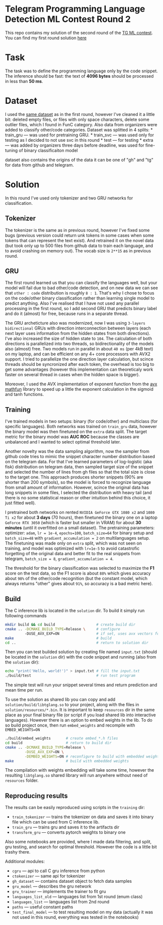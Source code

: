# Telegram Programming Language Detection ML Contest Round 2

This repo contains my solution of the second round of the [TG ML contest](https://contest.com/docs/ML-Competition-2023).
You can find my first round solution [here](https://github.com/kst179/telegram-ml-contest)

# Task
The task was to define the programming language only by the code snippet. The inference should be fast: the text of **4096 bytes** should be processed in less than **50 ms**.

# Dataset
I used the [same dataset](https://disk.yandex.ru/d/emA4ymSc2gNkZQ) as in the first round, however I've cleaned it a little bit: deleted empty files, or files with only space characters, delete some outlier files, which I found in FunC category. Also data from organizers were added to classify other/code categories. Dataset was splitted in 4 splits:
    * train_gru &mdash; was used for pretraining GRU.
    * train_svc &mdash; was used only for testing as I decided to not use svc in this round
    * test &mdash; for testing
    * extra &mdash; was added by organizers three days before deadline, was used for fine-tuning of binary classificaiton model

dataset also contains the origins of the data it can be one of "gh" and "tg" for data from github and telegram. 

# Solution
In this round I've used only tokenizer and two GRU networks for classification.

## Tokenizer
The tokenizer is the same as in previous round, however I've fixed some bugs (previous version could return unk tokens in some cases when some tokens that can represent the text exist). And retrained it on the novel data (but took only up to 500 files from github data to train each language, and to avoid crashing on memory out). The vocab size is `2**15` as in previous round.

## GRU
The first round learned us that you can classify the languages well, but your model will fail due to bad other/code detection, and on new data we can see that `other : code` distribution is roughly `8 : 1`. That's why I chose to focus on the code/other binary classification rather than learning single model to predict anything. Also I've realised that I have not used any parallel processing in the first round, so I add second GRU that predicts binary label and do it (almost) for free, because runs in a separate thread.

The GRU archeticture also was modernized, now I was using `3-layers bidirectional` GRUs with direction interconnection between layers (each next layer uses information from the hidden states from both directions). I've also increased the size of hidden state to `104`. The calculation of both directions is parallelized into two threads, so bidirectionality of the models also (almost) free. Two models run in parallel in about `40 ms` (per 4kB text) on my laptop, and can be efficient on any 4+ core processors with AVX2 support. I tried to parallelize the one direction layer calculation, but scince threads should be syncronized after each token, the overhead is too big to get some advantages (however this implementation can theoreticaly work faster on several thread in cases when the hidden space is bigger).

Moreover, I used the AVX implementation of exponent function from the [avx mathfun](https://github.com/reyoung/avx_mathfun/tree/master) library to speed up a little the exponent calculation in the sigmoid and tanh functions.

## Training
I've trained models in two setups: binary (for code/other) and multiclass (for specific languages). Both networks was trained on `train_gru` data, however the binary model was then finetuned on the `extra` data split. The target metric for the binary model was **AUC ROC** because the classes are unbalanced and I wanted to select optimal threshold later.

Another novelty was the data sampling algorithm, now the sampler from github code tries to mimic the snippet character number distribution based on the telegram data. For that I've learned parameters of log-logistic (aka fisk) distribution on telegram data, then sampled target size of the snippet and selected the number of lines from gh files so that the total size is close to the target one. This approach produces shorter snippets (90% are shorter than 200 symbols), so the model is forced to recognize language from small amount of information. However, scince the original data has long snippets in some files, I selected the distribution with heavy tail (and there is no some statistical reason or other intuition behind this choice, it just fitted well).

I pretrained both networks on rented `NVIDIA GeForce GTX 1080 x2` and `1080 Ti x2` for about **3 days** (70 hours), then finetuned the binary one on a laptop `GeForce RTX 3050` (which is faster but smaller in VRAM) for about **30 minutes** (until it overfitted on a small dataset). The pretraining parameters: optimizer: `adam`, `lr = 1e-4`, `epochs=100`, `batch_size=64` for binary setup and `batch_size=48` with `gradient_accumulation = 2` on multilanguages setup. The finetuning was made only on `extra` split, which was not seen on training, and model was optimized with `lr=1e-5` to avoid catastrofic forgetting of the original data and better fit to the real snippets from telegram, `batch_size = 8`, `gradient_accumulation = 4`. 

The threshold for the binary classification was selected to maximize the **F1** score on the test data, so the F1 score is about `88%` which gives accuracy about `98%` of the other/code recognition (but the constant model, which always returns "other" gives about `91%`, so accuracy is a bad metric here).


## Build

The C inference lib is located in the `solution` dir. To build it simply run following commands
```bash
mkdir build && cd build                   # create build dir
cmake .. -DCMAKE_BUILD_TYPE=Release \     # configure
         -DUSE_AVX_EXP=ON                 # if set, uses avx vectors for exponent calculation
make                                      # build
cd ..                                     # return to solution dir
```

Then you can test builded solution by creating file named `input.txt` (should be located in the `solution` dir) with the code snippet and running (also from the `solution` dir):
```bash
echo "print('Hello, world!')" > input.txt # fill the input.txt
./build/test                              # run test program
```

The simple test will run your snippet several times and return prediction and mean time per run.

To use the solution as shared lib you can copy and add `solution/build/libtglang.so` to your project, along with the files in `solution/resources/*.bin`. It is important to keep `resources` dir in the same place as your final binary file (or script if you load shared lib into interactive languages). However there is an option to embed weights in the lib. To do so build project once, then run `embed_weights` and recompile with `EMBED_WEIGHTS=ON` 
```bash
./build/embed_weights       # create embed_*.h files
cd build                    # return to build dir
cmake .. -DCMAKE_BUILD_TYPE=Release \
         -DUSE_AVX_EXP=ON \
         -DEMBED_WEIGHTS=ON # reconfigure to build with embedded weights
make                        # build with embedded weights
```
The compilation with weights embedding will take some time, however the resulting `libtglang.so` shared library will run anywhere without need of `resources` folder.

## Reproducing results

The results can be easily reproduced using scripts in the `training` dir:

* `train_tokenizer` &mdash; trains the tokenizer on data and saves it into binary file which can be used from C inference lib.
* `train_gru` &mdash; trains gru and saves it to the artifacts dir
* `transform_gru` &mdash; converts pytorch weights to binary one

Also some notebooks are provided, where I made data filtering, and split, gru testing, and search for optimal threshold. However the code is a little bit trashy there. 

Additional modules:
* `cgru` &mdash; api to call C gru inference from python
* `ctokenizer` &mdash; same api for tokenizer
* `gh_dataset` &mdash; contains dataset object to fetch data samples
* `gru_model` &mdash; describes the gru network
* `gru_trainer` &mdash; implements the trainer to fit gru
* `languages_list_old` &mdash; languages list from 1st round (enum class)
* `languages_list` &mdash; languages list from 2nd round
* `paths` &mdash; useful constant paths
* `test_final_model` &mdash; to test resulting model on my data (actually it was not used in this round, everything was tested in the notebooks)

